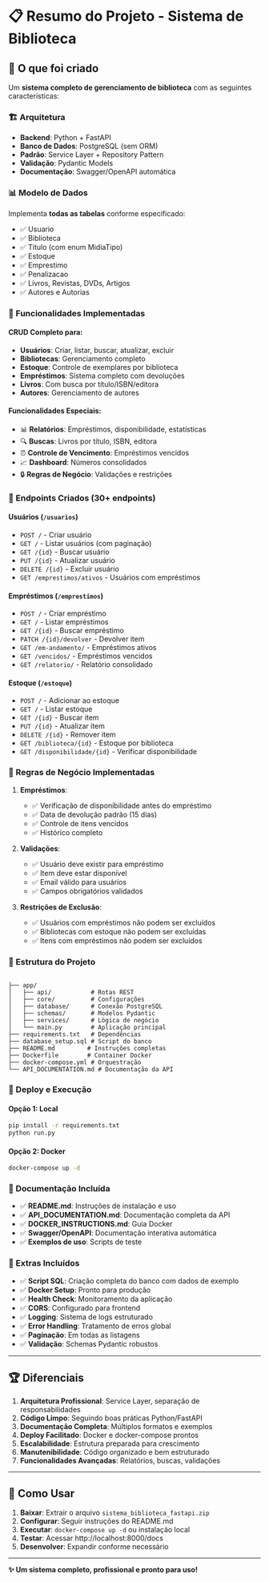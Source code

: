 # 📋 Resumo do Projeto - Sistema de Biblioteca

## 🎯 O que foi criado

Um **sistema completo de gerenciamento de biblioteca** com as seguintes características:

### 🏗 Arquitetura
- **Backend**: Python + FastAPI
- **Banco de Dados**: PostgreSQL (sem ORM)
- **Padrão**: Service Layer + Repository Pattern
- **Validação**: Pydantic Models
- **Documentação**: Swagger/OpenAPI automática

### 📊 Modelo de Dados
Implementa **todas as tabelas** conforme especificado:
- ✅ Usuario
- ✅ Biblioteca  
- ✅ Titulo (com enum MidiaTipo)
- ✅ Estoque
- ✅ Emprestimo
- ✅ Penalizacao
- ✅ Livros, Revistas, DVDs, Artigos
- ✅ Autores e Autorias

### 🔧 Funcionalidades Implementadas

#### CRUD Completo para:
- **Usuários**: Criar, listar, buscar, atualizar, excluir
- **Bibliotecas**: Gerenciamento completo
- **Estoque**: Controle de exemplares por biblioteca
- **Empréstimos**: Sistema completo com devoluções
- **Livros**: Com busca por título/ISBN/editora
- **Autores**: Gerenciamento de autores

#### Funcionalidades Especiais:
- 📊 **Relatórios**: Empréstimos, disponibilidade, estatísticas
- 🔍 **Buscas**: Livros por título, ISBN, editora
- ⏰ **Controle de Vencimento**: Empréstimos vencidos
- 📈 **Dashboard**: Números consolidados
- 🔒 **Regras de Negócio**: Validações e restrições

### 🚀 Endpoints Criados (30+ endpoints)

#### Usuários (`/usuarios`)
- `POST /` - Criar usuário
- `GET /` - Listar usuários (com paginação)
- `GET /{id}` - Buscar usuário
- `PUT /{id}` - Atualizar usuário  
- `DELETE /{id}` - Excluir usuário
- `GET /emprestimos/ativos` - Usuários com empréstimos

#### Empréstimos (`/emprestimos`)
- `POST /` - Criar empréstimo
- `GET /` - Listar empréstimos
- `GET /{id}` - Buscar empréstimo
- `PATCH /{id}/devolver` - Devolver item
- `GET /em-andamento/` - Empréstimos ativos
- `GET /vencidos/` - Empréstimos vencidos
- `GET /relatorio/` - Relatório consolidado

#### Estoque (`/estoque`)
- `POST /` - Adicionar ao estoque
- `GET /` - Listar estoque
- `GET /{id}` - Buscar item
- `PUT /{id}` - Atualizar item
- `DELETE /{id}` - Remover item
- `GET /biblioteca/{id}` - Estoque por biblioteca
- `GET /disponibilidade/{id}` - Verificar disponibilidade

### 🔐 Regras de Negócio Implementadas

1. **Empréstimos**:
   - ✅ Verificação de disponibilidade antes do empréstimo
   - ✅ Data de devolução padrão (15 dias)
   - ✅ Controle de itens vencidos
   - ✅ Histórico completo

2. **Validações**:
   - ✅ Usuário deve existir para empréstimo
   - ✅ Item deve estar disponível
   - ✅ Email válido para usuários
   - ✅ Campos obrigatórios validados

3. **Restrições de Exclusão**:
   - ✅ Usuários com empréstimos não podem ser excluídos
   - ✅ Bibliotecas com estoque não podem ser excluídas
   - ✅ Itens com empréstimos não podem ser excluídos

### 📁 Estrutura do Projeto
```

├── app/
│   ├── api/           # Rotas REST
│   ├── core/          # Configurações
│   ├── database/      # Conexão PostgreSQL
│   ├── schemas/       # Modelos Pydantic
│   ├── services/      # Lógica de negócio
│   └── main.py        # Aplicação principal
├── requirements.txt   # Dependências
├── database_setup.sql # Script do banco
├── README.md         # Instruções completas
├── Dockerfile        # Container Docker
├── docker-compose.yml # Orquestração
└── API_DOCUMENTATION.md # Documentação da API
```

### 🐳 Deploy e Execução

#### Opção 1: Local
```bash
pip install -r requirements.txt
python run.py
```

#### Opção 2: Docker
```bash
docker-compose up -d
```

### 📖 Documentação Incluída

- ✅ **README.md**: Instruções de instalação e uso
- ✅ **API_DOCUMENTATION.md**: Documentação completa da API
- ✅ **DOCKER_INSTRUCTIONS.md**: Guia Docker
- ✅ **Swagger/OpenAPI**: Documentação interativa automática
- ✅ **Exemplos de uso**: Scripts de teste

### 🎁 Extras Incluídos

- ✅ **Script SQL**: Criação completa do banco com dados de exemplo
- ✅ **Docker Setup**: Pronto para produção
- ✅ **Health Check**: Monitoramento da aplicação
- ✅ **CORS**: Configurado para frontend
- ✅ **Logging**: Sistema de logs estruturado
- ✅ **Error Handling**: Tratamento de erros global
- ✅ **Paginação**: Em todas as listagens
- ✅ **Validação**: Schemas Pydantic robustos

---

## 🏆 Diferenciais

1. **Arquitetura Profissional**: Service Layer, separação de responsabilidades
2. **Código Limpo**: Seguindo boas práticas Python/FastAPI
3. **Documentação Completa**: Múltiplos formatos e exemplos
4. **Deploy Facilitado**: Docker e docker-compose prontos
5. **Escalabilidade**: Estrutura preparada para crescimento
6. **Manutenibilidade**: Código organizado e bem estruturado
7. **Funcionalidades Avançadas**: Relatórios, buscas, validações

---

## 🚀 Como Usar

1. **Baixar**: Extrair o arquivo `sistema_biblioteca_fastapi.zip`
2. **Configurar**: Seguir instruções do README.md
3. **Executar**: `docker-compose up -d` ou instalação local
4. **Testar**: Acessar http://localhost:8000/docs
5. **Desenvolver**: Expandir conforme necessário

---

**✨ Um sistema completo, profissional e pronto para uso!**
